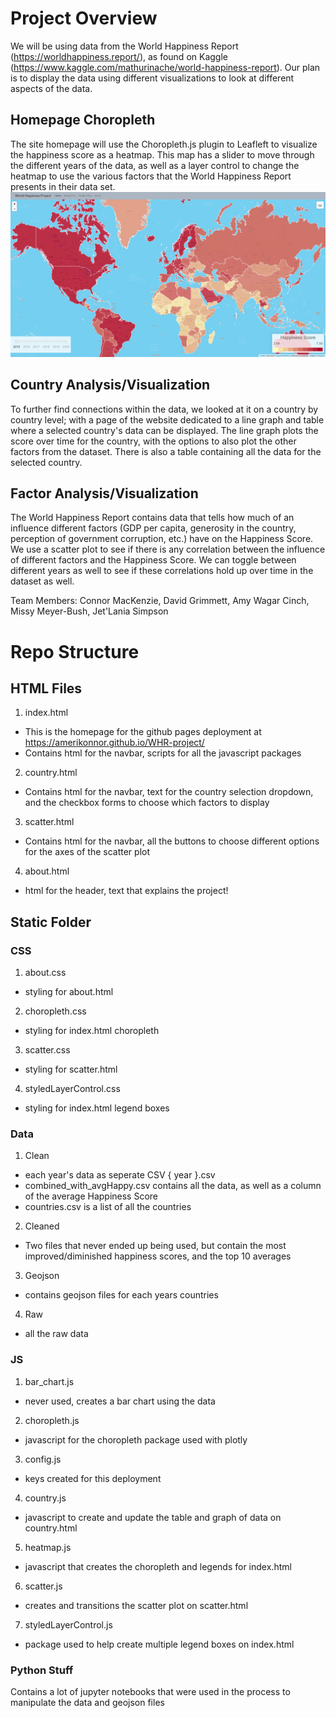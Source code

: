 # Project Overview
We will be using data from the World Happiness Report (https://worldhappiness.report/), as found on Kaggle (https://www.kaggle.com/mathurinache/world-happiness-report).
Our plan is to display the data using different visualizations to look at different aspects of the data. 

## Homepage Choropleth
The site homepage will use the Choropleth.js plugin to Leafleft to visualize the happiness score as a heatmap. This map has a slider to move through the different years of the data, as well as a layer control to change the heatmap to use the various factors that the World Happiness Report presents in their data set.
![index](/static/images/index.PNG)

## Country Analysis/Visualization
To further find connections within the data, we looked at it on a country by country level; with a page of the website dedicated to a line graph and table where a selected country's data can be displayed. The line graph plots the score over time for the country, with the options to also plot the other factors from the dataset. There is also a table containing all the data for the selected country.

## Factor Analysis/Visualization
The World Happiness Report contains data that tells how much of an influence different factors (GDP per capita, generosity in the country, perception of government corruption, etc.) have on the Happiness Score. We use a scatter plot to see if there is any correlation between the influence of different factors and the Happiness Score. We can toggle between different years as well to see if these correlations hold up over time in the dataset as well.

Team Members: Connor MacKenzie, David Grimmett, Amy Wagar Cinch, Missy Meyer-Bush, Jet'Lania Simpson

# Repo Structure
## HTML Files
1. index.html
  - This is the homepage for the github pages deployment at https://amerikonnor.github.io/WHR-project/
  - Contains html for the navbar, scripts for all the javascript packages
2. country.html
  - Contains html for the navbar, text for the country selection dropdown, and the checkbox forms to choose which factors to display
3. scatter.html
  - Contains html for the navbar, all the buttons to choose different options for the axes of the scatter plot
 4. about.html
  - html for the header, text that explains the project!
## Static Folder
### CSS
1. about.css
  - styling for about.html
2. choropleth.css
  - styling for index.html choropleth
3. scatter.css
  - styling for scatter.html
4. styledLayerControl.css
  - styling for index.html legend boxes
### Data
1. Clean
  - each year's data as seperate CSV { year }.csv
  - combined_with_avgHappy.csv contains all the data, as well as a column of the average Happiness Score
  - countries.csv is a list of all the countries
2. Cleaned
  - Two files that never ended up being used, but contain the most improved/diminished happiness scores, and the top 10 averages
3. Geojson
  - contains geojson files for each years countries
4. Raw
  - all the raw data
### JS
1. bar_chart.js
  - never used, creates a bar chart using the data
2. choropleth.js
  - javascript for the choropleth package used with plotly
3. config.js
  - keys created for this deployment
4. country.js
  - javascript to create and update the table and graph of data on country.html
5. heatmap.js
  - javascript that creates the choropleth and legends for index.html
6. scatter.js
  - creates and transitions the scatter plot on scatter.html
7. styledLayerControl.js
  - package used to help create multiple legend boxes on index.html
### Python Stuff
Contains a lot of jupyter notebooks that were used in the process to manipulate the data and geojson files
